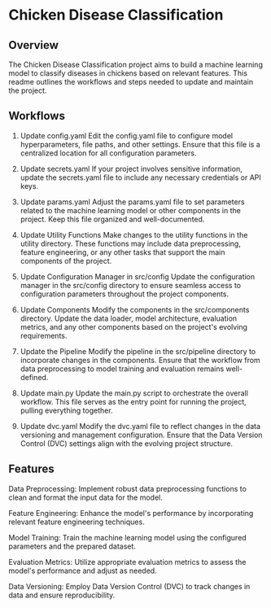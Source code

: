 # Chicken Disease Classification
## Overview
The Chicken Disease Classification project aims to build a machine learning model to classify diseases in chickens based on relevant features. This readme outlines the workflows and steps needed to update and maintain the project.

## Workflows
1. Update config.yaml
Edit the config.yaml file to configure model hyperparameters, file paths, and other settings. Ensure that this file is a centralized location for all configuration parameters.

2. Update secrets.yaml
If your project involves sensitive information, update the secrets.yaml file to include any necessary credentials or API keys.

3. Update params.yaml
Adjust the params.yaml file to set parameters related to the machine learning model or other components in the project. Keep this file organized and well-documented.

4. Update Utility Functions
Make changes to the utility functions in the utility directory. These functions may include data preprocessing, feature engineering, or any other tasks that support the main components of the project.

5. Update Configuration Manager in src/config
Update the configuration manager in the src/config directory to ensure seamless access to configuration parameters throughout the project components.

6. Update Components
Modify the components in the src/components directory. Update the data loader, model architecture, evaluation metrics, and any other components based on the project's evolving requirements.

7. Update the Pipeline
Modify the pipeline in the src/pipeline directory to incorporate changes in the components. Ensure that the workflow from data preprocessing to model training and evaluation remains well-defined.

8. Update main.py
Update the main.py script to orchestrate the overall workflow. This file serves as the entry point for running the project, pulling everything together.

9. Update dvc.yaml
Modify the dvc.yaml file to reflect changes in the data versioning and management configuration. Ensure that the Data Version Control (DVC) settings align with the evolving project structure.

## Features
Data Preprocessing: Implement robust data preprocessing functions to clean and format the input data for the model.

Feature Engineering: Enhance the model's performance by incorporating relevant feature engineering techniques.

Model Training: Train the machine learning model using the configured parameters and the prepared dataset.

Evaluation Metrics: Utilize appropriate evaluation metrics to assess the model's performance and adjust as needed.

Data Versioning: Employ Data Version Control (DVC) to track changes in data and ensure reproducibility.
